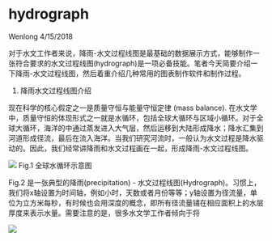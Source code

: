hydrograph
================
Wenlong
4/15/2018

对于水文工作者来说，降雨-水文过程线图是最基础的数据展示方式，能够制作一张符合要求的水文过程线图(hydrograph)是一项必备技能。笔者今天简要介绍一下降雨-水文过程线图，然后着重介绍几种常用的图表制作软件和制作过程。

1.  降雨水文过程线图介绍

现在科学的核心假定之一是质量守恒与能量守恒定律 (mass balance).
在水文学中，质量守恒的体现形式之一就是水循环，包括全球大循环与区域小循环。对于全球大循环，海洋的中通过蒸发进入大气层，然后运移到大陆形成降水；降水汇集到河道形成径流，最后在流入海洋。当我们研究河流时，一般认为水文过程是降水驱动的。因此，我们经常讲降雨和水文过程画在一起，形成降雨-水文过程线图。

![](http://map.ps123.net/world/UploadFile/201503/2015031023542662.jpg)
Fig.1 全球水循环示意图

Fig.2 是一张典型的降雨(precipitation) -
水文过程线图(Hydrograph)。习惯上，我们将x轴设置为时间轴，例如小时，天数或者月份等等；y轴设置为径流量，单位为立方米每秒，有时候也会用深度的概念，即所有径流量铺在相应面积上的水层厚度来表示水量。需要注意的是，很多水文学工作者倾向于将

![](http://4.bp.blogspot.com/-52kbcyXSmpI/T4iEqMFMoQI/AAAAAAAACIo/HK-p4Orgy3U/s1600/storm_1.gif)
